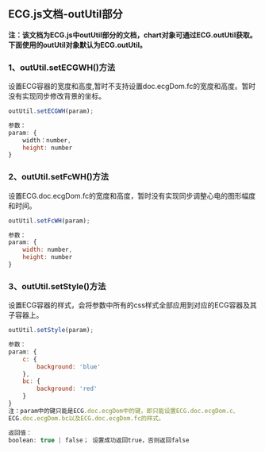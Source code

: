 <h2>ECG.js文档-outUtil部分</h2>

**注：该文档为ECG.js中outUtil部分的文档，chart对象可通过ECG.outUtil获取。下面使用的outUtil对象默认为ECG.outUtil。**

<h3>1、outUtil.setECGWH()方法</h3>

设置ECG容器的宽度和高度,暂时不支持设置doc.ecgDom.fc的宽度和高度。暂时没有实现同步修改背景的坐标。

```javascript
outUtil.setECGWH(param);

参数：
param: {
	width：number,
	height: number
}
```

<h3>2、outUtil.setFcWH()方法</h3>

设置ECG.doc.ecgDom.fc的宽度和高度，暂时没有实现同步调整心电的图形幅度和时间。

```javascript
outUtil.setFcWH(param);

参数：
param: {
	width: number,
	height: number
}
```

<h3>3、outUtil.setStyle()方法</h3>

设置ECG容器的样式，会将参数中所有的css样式全部应用到对应的ECG容器及其子容器上。

```javascript
outUtil.setStyle(param);

参数：
param: {
	c: {
		background: 'blue'
	},
	bc: {
		background: 'red'
	}
}
注：param中的键只能是ECG.doc.ecgDom中的键，即只能设置ECG.doc.ecgDom.c、
ECG.doc.ecgDom.bc以及ECG.doc.ecgDom.fc的样式。

返回值：
boolean: true | false； 设置成功返回true，否则返回false
```
